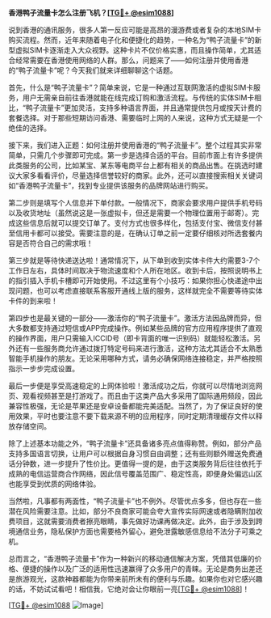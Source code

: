 **香港鸭子流量卡怎么注册飞机？[[TG💪+ @esim1088](https://t.me/s/esim1088)]**

说到香港的通讯服务，很多人第一反应可能是高昂的漫游费或者复杂的本地SIM卡购买流程。然而，近年来随着电子化和便捷化的趋势，一种名为“鸭子流量卡”的新型虚拟SIM卡逐渐走入大众视野。这种卡片不仅价格实惠，而且操作简单，尤其适合经常需要在香港使用网络的人群。那么，问题来了——如何注册并使用香港的“鸭子流量卡”呢？今天我们就来详细聊聊这个话题。

首先，什么是“鸭子流量卡”？简单来说，它是一种通过互联网激活的虚拟SIM卡服务，用户无需亲自前往香港就能在线完成订购和激活流程。与传统的实体SIM卡相比，“鸭子流量卡”更加灵活，支持多种语言界面，并且通常提供包月或按天计费的套餐选择。对于那些短期访问香港、需要临时上网的人来说，这种方式无疑是一个绝佳的选择。

接下来，我们进入正题：如何注册并使用香港的“鸭子流量卡”。整个过程其实非常简单，只需几个步骤即可完成。第一步是选择合适的平台。目前市面上有许多提供此类服务的公司，比如某宝、某东等电商平台上都有相关的商品出售。在挑选时建议大家多看看评价，尽量选择信誉较好的商家。此外，还可以直接搜索相关关键词如“香港鸭子流量卡”，找到专业提供该服务的品牌网站进行购买。

第二步则是填写个人信息并下单付款。一般情况下，商家会要求用户提供手机号码以及收货地址（虽然说这是一张虚拟卡，但还是需要一个物理位置用于邮寄）。完成这些信息后就可以提交订单了。支付方式也很多样化，包括支付宝、微信支付甚至信用卡都可以接受。需要注意的是，在确认订单之前一定要仔细核对所选套餐内容是否符合自己的需求哦！

第三步就是等待快递送达啦！通常情况下，从下单到收到实体卡件大约需要3-7个工作日左右，具体时间取决于物流速度和个人所在地区。收到卡后，按照说明书上的指引插入手机卡槽即可开始使用。不过这里有个小技巧：如果你担心快递途中出现问题，也可以考虑直接联系客服开通线上版的服务，这样就完全不需要等待实体卡件的到来啦！

第四步也是最关键的一部分——激活你的“鸭子流量卡”。激活方法因品牌而异，但大多数都支持通过短信或APP完成操作。例如某些品牌的官方应用程序提供了直观的操作界面，用户只需输入ICCID号（即卡背面的唯一识别码）就能轻松激活。另外还有一些服务商允许通过拨打特定号码来进行激活，这种方法尤其适合不太熟悉智能手机操作的朋友。无论采用哪种方式，请务必确保网络连接稳定，并严格按照指示一步步完成设置。

最后一步便是享受高速稳定的上网体验啦！激活成功之后，你就可以尽情地浏览网页、观看视频甚至是打游戏了。而且由于这类产品大多采用了国际通用频段，因此兼容性极强，无论是苹果还是安卓设备都能完美适配。当然了，为了保证良好的使用效果，平时也要注意不要下载来源不明的应用程序，同时定期清理缓存文件以释放存储空间。

除了上述基本功能之外，“鸭子流量卡”还具备诸多亮点值得称赞。例如，部分产品支持多国语言切换，让用户可以根据自身习惯自由调整；还有些则额外赠送免费通话分钟数，进一步提升了性价比。更值得一提的是，由于这类服务背后往往依托于成熟的电信运营商合作网络，因此信号覆盖范围广、稳定性高，即便身处偏远山区也能享受到优质的网络体验。

当然啦，凡事都有两面性，“鸭子流量卡”也不例外。尽管优点多多，但也存在一些潜在风险需要注意。比如，部分不良商家可能会夸大宣传实际网速或者隐瞒附加收费项目，这就需要消费者擦亮眼睛，事先做好功课再做决定。此外，由于涉及到跨境通信业务，隐私保护方面也需要格外留心，避免泄露敏感信息给不法分子可乘之机。

总而言之，“香港鸭子流量卡”作为一种新兴的移动通信解决方案，凭借其低廉的价格、便捷的操作以及广泛的适用性迅速赢得了众多用户的青睐。无论是商务出差还是旅游观光，这款神器都能为你带来前所未有的便利与乐趣。如果你也对它感兴趣的话，不妨试试看吧！相信我，它绝对会让你眼前一亮[[TG💪+ @esim1088](https://t.me/s/esim1088)]！

[[TG💪+ @esim1088](https://t.me/s/esim1088) ![Image](https://i.postimg.cc/4NQfJmqS/Snipaste-2025-05-13-00-14-12.png)]